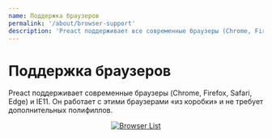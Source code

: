 ```yaml
---
name: Поддержка браузеров
permalink: '/about/browser-support'
description: 'Preact поддерживает все современные браузеры (Chrome, Firefox, Safari, Edge) и IE11'
---
```


# Поддержка браузеров

Preact поддерживает современные браузеры (Chrome, Firefox, Safari, Edge) и IE11. Он работает с этими браузерами «из коробки» и не требует дополнительных полифиллов.

<center>
    <a href="https://saucelabs.com/u/preact">
        <img src="https://saucelabs.com/browser-matrix/preact.svg" alt="Browser List" style="background: #fff">
    </a>
</center>
